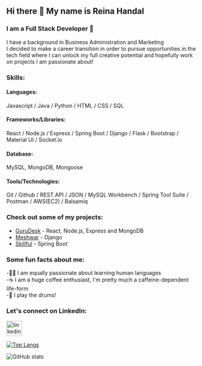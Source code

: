 ## Hi there 👋 My name is Reina Handal
### I am a Full Stack Developer 🚀

I have a background in Business Administration and Marketing <br>
I decided to make a career transition in order to pursue opportunities in the tech field where I can unlock my full creative potential and hopefully work on projects I am passionate about!

### Skills:
#### Languages:
Javascript / Java / Python / HTML / CSS / SQL 
#### Frameworks/Libraries: 
React / Node.js / Express / Spring Boot / Django / Flask / Bootstrap / Material UI / Socket.io
#### Database: 
MySQL, MongoDB, Mongoose
#### Tools/Technologies:
Git / Github / REST API / JSON / MySQL Workbench / Spring Tool Suite / Postman / AWS(EC2) / Balsamiq

### Check out some of my projects: 
- [GuruDesk](https://github.com/reinahandal/GuruDesk) - React, Node.js, Express and MongoDB
- [Meshwar](https://github.com/reinahandal/meshwar) - Django
- [Skillful](https://github.com/reinahandal/skillful_project) - Spring Boot

### Some fun facts about me: 
-👩‍💻 I am equally passionate about learning human languages<br>
-☕ I am a huge coffee enthusiast, I'm pretty much a caffeine-dependent life-form<br>
-🥁 I play the drums!<br>

### Let's connect on LinkedIn:
[<img src='https://cdn.jsdelivr.net/npm/simple-icons@3.0.1/icons/linkedin.svg' alt='linkedin' height='40'>](https://www.linkedin.com/in/reina-handal/)  

[![Top Langs](https://github-readme-stats.vercel.app/api/top-langs/?username=reinahandal)](https://github.com/anuraghazra/github-readme-stats)

![GitHub stats](https://github-readme-stats.vercel.app/api?username=reinahandal&show_icons=true)  


